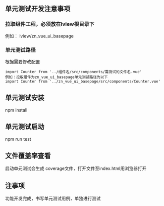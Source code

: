 ## 单元测试开发注意事项
### 拉取组件工程，必须放在iview根目录下
例如：
iview/zn_vue_ui_basepage
### 单元测试路径
根据需要修改配置
```
import Counter from '../组件名/src/components/需测试的文件名.vue'
例如：拉取组件为zn_vue_ui_basepage单元测试路径为以下
import Counter from '../zn_vue_ui_basepage/src/components/Counter.vue'
```
## 单元测试安装
npm install
## 单元测试启动
npm run test
## 文件覆盖率查看
启动单元测试会生成
coverage文件，打开文件至index.html用浏览器打开
## 注事项
功能开发完成，书写单元测试用例，单独进行测试